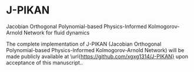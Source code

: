 # J-PIKAN
Jacobian Orthogonal Polynomial-based Physics-Informed Kolmogorov-Arnold Network for fluid dynamics

The complete implementation of J-PIKAN (Jacobian Orthogonal Polynomial-based Physics-Informed Kolmogorov-Arnold Network) will be made publicly available at \url{https://github.com/xgxg1314/J-PIKAN} upon acceptance of this manuscript..
